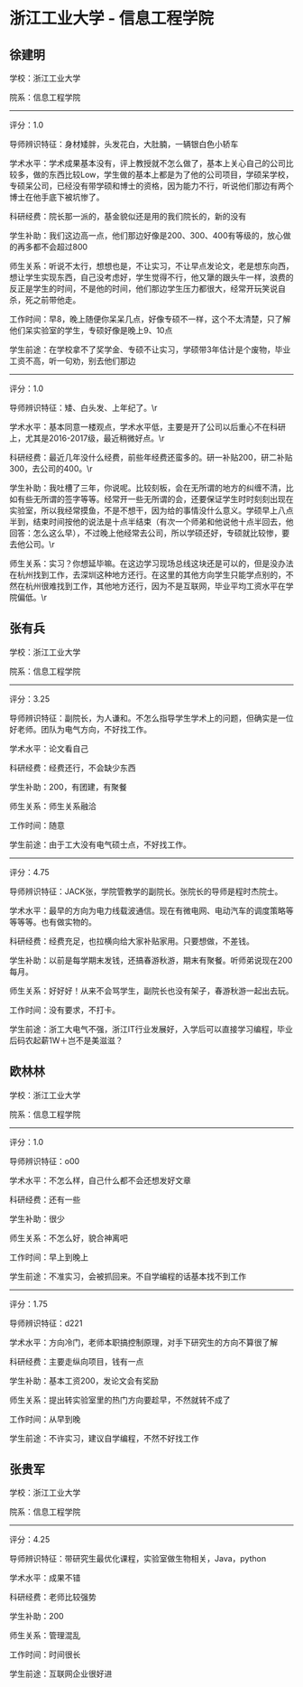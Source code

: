 # 浙江工业大学 - 信息工程学院

## 徐建明

学校：浙江工业大学

院系：信息工程学院

* * *

评分：1.0

导师辨识特征：身材矮胖，头发花白，大肚腩，一辆银白色小轿车

学术水平：学术成果基本没有，评上教授就不怎么做了，基本上关心自己的公司比较多，做的东西比较Low，学生做的基本上都是为了他的公司项目，学硕呆学校，专硕呆公司，已经没有带学硕和博士的资格，因为能力不行，听说他们那边有两个博士在他手底下被坑惨了。

科研经费：院长那一派的，基金貌似还是用的我们院长的，新的没有

学生补助：我们这边高一点，他们那边好像是200、300、400有等级的，放心做的再多都不会超过800

师生关系：听说不太行，想想也是，不让实习，不让早点发论文，老是想东向西，想让学生实现东西，自己没考虑好，学生觉得不行，他又犟的跟头牛一样，浪费的反正是学生的时间，不是他的时间，他们那边学生压力都很大，经常开玩笑说自杀，死之前带他走。

工作时间：早8，晚上随便你呆呆几点，好像专硕不一样，这个不太清楚，只了解他们呆实验室的学生，专硕好像是晚上9、10点

学生前途：在学校拿不了奖学金、专硕不让实习，学硕带3年估计是个废物，毕业工资不高，听一句劝，别去他们那边

* * *

评分：1.0

导师辨识特征：矮、白头发、上年纪了。\r

学术水平：基本同意一楼观点，学术水平低，主要是开了公司以后重心不在科研上，尤其是2016-2017级，最近稍微好点。\r

科研经费：最近几年没什么经费，前些年经费还蛮多的。研一补贴200，研二补贴300，去公司的400。\r

学生补助：我吐槽了三年，你说呢。比较刻板，会在无所谓的地方的纠缠不清，比如有些无所谓的签字等等。经常开一些无所谓的会，还要保证学生时时刻刻出现在实验室，所以我经常摸鱼，不是不想干，因为给的事情没什么意义。学硕早上八点半到，结束时间按他的说法是十点半结束（有次一个师弟和他说他十点半回去，他回答：怎么这么早），不过晚上他经常去公司，所以学硕还好，专硕就比较惨，要去他公司。\r

师生关系：实习？你想延毕嘛。在这边学习现场总线这块还是可以的，但是没办法在杭州找到工作，去深圳这种地方还行。在这里的其他方向学生只能学点别的，不然在杭州很难找到工作，其他地方还行，因为不是互联网，毕业平均工资水平在学院偏低。\r

## 张有兵

学校：浙江工业大学

院系：信息工程学院

* * *

评分：3.25

导师辨识特征：副院长，为人谦和。不怎么指导学生学术上的问题，但确实是一位好老师。团队为电气方向，不好找工作。

学术水平：论文看自己

科研经费：经费还行，不会缺少东西

学生补助：200，有团建，有聚餐

师生关系：师生关系融洽

工作时间：随意

学生前途：由于工大没有电气硕士点，不好找工作。

* * *

评分：4.75

导师辨识特征：JACK张，学院管教学的副院长。张院长的导师是程时杰院士。

学术水平：最早的方向为电力线载波通信。现在有微电网、电动汽车的调度策略等等等等。也有做实物的。

科研经费：经费充足，也拉横向给大家补贴家用。只要想做，不差钱。

学生补助：以前是每学期末发钱，还搞春游秋游，期末有聚餐。听师弟说现在200每月。

师生关系：好好好！从来不会骂学生，副院长也没有架子，春游秋游一起出去玩。

工作时间：没有要求，不打卡。

学生前途：浙工大电气不强，浙江IT行业发展好，入学后可以直接学习编程，毕业后码农起薪1W＋岂不是美滋滋？

## 欧林林

学校：浙江工业大学

院系：信息工程学院

* * *

评分：1.0

导师辨识特征：o00

学术水平：不怎么样，自己什么都不会还想发好文章

科研经费：还有一些

学生补助：很少

师生关系：不怎么好，貌合神离吧

工作时间：早上到晚上

学生前途：不准实习，会被抓回来。不自学编程的话基本找不到工作

* * *

评分：1.75

导师辨识特征：d221

学术水平：方向冷门，老师本职搞控制原理，对手下研究生的方向不算很了解

科研经费：主要走纵向项目，钱有一点

学生补助：基本工资200，发论文会有奖励

师生关系：提出转实验室里的热门方向要趁早，不然就转不成了

工作时间：从早到晚

学生前途：不许实习，建议自学编程，不然不好找工作

## 张贵军

学校：浙江工业大学

院系：信息工程学院

* * *

评分：4.25

导师辨识特征：带研究生最优化课程，实验室做生物相关，Java，python

学术水平：成果不错

科研经费：老师比较强势

学生补助：200

师生关系：管理混乱

工作时间：时间很长

学生前途：互联网企业很好进